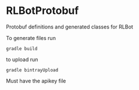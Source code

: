 # RLBotProtobuf
Protobuf definitions and generated classes for RLBot


To generate files run

`gradle build`


to upload run

`gradle bintrayUpload`

Must have the apikey file

